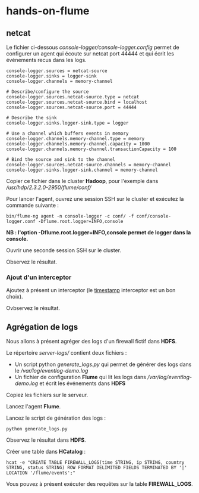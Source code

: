 # hands-on-flume

## netcat

Le fichier ci-dessous *console-logger/console-logger.config* permet de configurer un agent qui écoute sur netcat port 44444 et qui écrit les événements recus dans les logs.

```
console-logger.sources = netcat-source
console-logger.sinks = logger-sink
console-logger.channels = memory-channel

# Describe/configure the source
console-logger.sources.netcat-source.type = netcat
console-logger.sources.netcat-source.bind = localhost
console-logger.sources.netcat-source.port = 44444

# Describe the sink
console-logger.sinks.logger-sink.type = logger

# Use a channel which buffers events in memory
console-logger.channels.memory-channel.type = memory
console-logger.channels.memory-channel.capacity = 1000
console-logger.channels.memory-channel.transactionCapacity = 100

# Bind the source and sink to the channel
console-logger.sources.netcat-source.channels = memory-channel
console-logger.sinks.logger-sink.channel = memory-channel
```

Copier ce fichier dans le cluster **Hadoop**, pour l'exemple dans */usr/hdp/2.3.2.0-2950/flume/conf/*

Pour lancer l'agent, ouvrez une session SSH sur le cluster et exécutez la commande suivante :

```
bin/flume-ng agent -n console-logger -c conf/ -f conf/console-logger.conf -Dflume.root.logger=INFO,console
```

**NB : l'option -Dflume.root.logger=INFO,console permet de logger dans la console.**

Ouvrir une seconde session SSH sur le cluster.

Observez le résultat.

### Ajout d'un interceptor
Ajoutez à présent un interceptor (le [timestamp](https://flume.apache.org/FlumeUserGuide.html#timestamp-interceptor) interceptor est un bon choix).

Ovbservez le résultat.

## Agrégation de logs
Nous allons à présent agréger des logs d'un firewall fictif dans **HDFS**.

Le répertoire *server-logs/* contient deux fichiers :

* Un script python *generate_logs.py* qui permet de générer des logs dans le */var/log/eventlog-demo.log*
* Un fichier de configuration **Flume** qui lit les logs dans */var/log/eventlog-demo.log* et écrit les événements dans **HDFS**

Copiez les fichiers sur le serveur.

Lancez l'agent **Flume**.

Lancez le script de génération des logs :
```
python generate_logs.py
```

Observez le résultat dans **HDFS**.

Créer une table dans **HCatalog** :
```
hcat -e "CREATE TABLE FIREWALL_LOGS(time STRING, ip STRING, country STRING, status STRING) ROW FORMAT DELIMITED FIELDS TERMINATED BY '|' LOCATION '/flume/events';"
```

Vous pouvez à présent exécuter des requêtes sur la table **FIREWALL_LOGS**.
